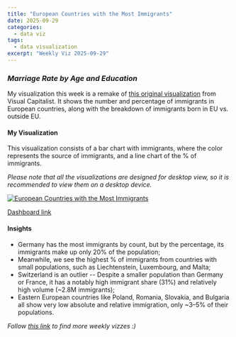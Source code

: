 ```yaml
---
title: "European Countries with the Most Immigrants"
date: 2025-09-29
categories:
  - data viz
tags:
  - data visualization
excerpt: "Weekly Viz 2025-09-29"
---
```


### *Marriage Rate by Age and Education*

My visualization this week is a remake of [this original visualization](https://www.visualcapitalist.com/ranked-european-countries-with-the-most-immigrants/) from Visual Capitalist. It shows the number and percentage of immigrants in European countries, along with the breakdown of immigrants born in EU vs. outside EU.  

#### My Visualization

This visualization consists of a bar chart with immigrants, where the color represents the source of immigrants, and a line chart of the % of immigrants.  

*Please note that all the visualizations are designed for desktop view, so it is recommended to view them on a desktop device.*  

<div class='tableauPlaceholder' id='viz1759204490122' style='position: relative'>
  <noscript>
    <a href='#'>
      <img alt='European Countries with the Most Immigrants ' src='https:&#47;&#47;public.tableau.com&#47;static&#47;images&#47;20&#47;20250929EuropeanCountrieswiththeMostImmigrants&#47;EuropeanCountrieswiththeMostImmigrants&#47;1_rss.png' style='border: none' />
    </a>
  </noscript>
  <object class='tableauViz'  style='display:none;'>
    <param name='host_url' value='https%3A%2F%2Fpublic.tableau.com%2F' />
    <param name='embed_code_version' value='3' />
    <param name='site_root' value='' />
    <param name='name' value='20250929EuropeanCountrieswiththeMostImmigrants&#47;EuropeanCountrieswiththeMostImmigrants' />
    <param name='tabs' value='no' />
    <param name='toolbar' value='yes' />
    <param name='static_image' value='https:&#47;&#47;public.tableau.com&#47;static&#47;images&#47;20&#47;20250929EuropeanCountrieswiththeMostImmigrants&#47;EuropeanCountrieswiththeMostImmigrants&#47;1.png' /> 
    <param name='animate_transition' value='yes' />
    <param name='display_static_image' value='yes' />
    <param name='display_spinner' value='yes' />
    <param name='display_overlay' value='yes' />
    <param name='display_count' value='yes' />
    <param name='language' value='en-US' />
    <param name='filter' value='publish=yes' />
  </object></div>     
  <script type='text/javascript'>       
    var divElement = document.getElementById('viz1759204490122');  
    var vizElement = divElement.getElementsByTagName('object')[0];     
    if ( divElement.offsetWidth > 800 ) { vizElement.style.width='800px';vizElement.style.height='627px';} else if ( divElement.offsetWidth > 500 ) { vizElement.style.width='800px';vizElement.style.height='627px';} else { vizElement.style.width='100%';vizElement.style.height='727px';}  
    var scriptElement = document.createElement('script');               
    scriptElement.src = 'https://public.tableau.com/javascripts/api/viz_v1.js';     
    vizElement.parentNode.insertBefore(scriptElement, vizElement);    
  </script>

[Dashboard link](https://public.tableau.com/views/20250929EuropeanCountrieswiththeMostImmigrants/EuropeanCountrieswiththeMostImmigrants?:language=en-US&publish=yes&:sid=&:redirect=auth&:display_count=n&:origin=viz_share_link)

#### Insights
* Germany has the most immigrants by count, but by the percentage, its immigrants make up only 20% of the population;  
* Meanwhile, we see the highest % of immigrants from countries with small populations, such as Liechtenstein, Luxembourg, and Malta;
* Switzerland is an outlier -- Despite a smaller population than Germany or France, it has a notably high immigrant share (31%) and relatively high volume (~2.8M immigrants);
* Eastern European countries like Poland, Romania, Slovakia, and Bulgaria all show very low absolute and relative immigration, only ~3–5% of their populations.

*Follow [this link](https://yudong-94.github.io/personal-website/project/WeeklyViz2025/) to find more weekly vizzes :)*
